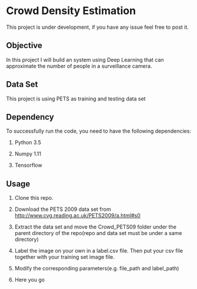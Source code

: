 # Crowd Density Estimation
This project is under development, if you have any issue feel free to post it.
## Objective
In this project I will build an system using Deep Learning that can approximate the number of people in a surveillance camera.

## Data Set
This project is using PETS as training and testing data set

## Dependency
To successfully run the code, you need to have the following dependencies:

1. Python 3.5

2. Numpy 1.11

3. Tensorflow


## Usage

1. Clone this repo.

2. Download the PETS 2009 data set from http://www.cvg.reading.ac.uk/PETS2009/a.html#s0

3. Extract the data set and move the Crowd_PETS09 folder under the parent directory of the repo(repo and data set must be under a same directory)

4. Label the image on your own in a label.csv file. Then put your csv file together with your training set image file.

5. Modify the corresponding parameters(e.g. file_path and label_path)

6. Here you go


